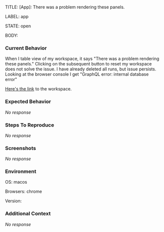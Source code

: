 TITLE:
[App]: There was a problem rendering these panels.

LABEL:
app

STATE:
open

BODY:
### Current Behavior

When I table view of my workspace, it says "There was a problem rendering these panels." Clicking on the subsequent button to reset my workspace does not solve the issue. I have already deleted all runs, but issue persists. Looking at the browser console I get "GraphQL error: internal database error"

[Here's the link](https://wandb.ai/timbmg/peer-qa-question-context-clf/table?workspace=user-timbmg-28) to the workspace.

### Expected Behavior

_No response_

### Steps To Reproduce

_No response_

### Screenshots

_No response_

### Environment

OS: macos

Browsers: chrome

Version:


### Additional Context

_No response_


